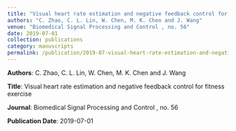```yaml
---
title: "Visual heart rate estimation and negative feedback control for fitness exercise"
authors: "C. Zhao, C. L. Lin, W. Chen, M. K. Chen and J. Wang"
venue: "Biomedical Signal Processing and Control , no. 56"
date: 2019-07-01
collection: publications
category: manuscripts
permalink: /publication/2019-07-visual-heart-rate-estimation-and-negative-feedback-control-for-fitness-exercise
---
```


**Authors**: C. Zhao, C. L. Lin, W. Chen, M. K. Chen and J. Wang

**Title**: Visual heart rate estimation and negative feedback control for fitness exercise

**Journal**: Biomedical Signal Processing and Control , no. 56

**Publication Date**: 2019-07-01
